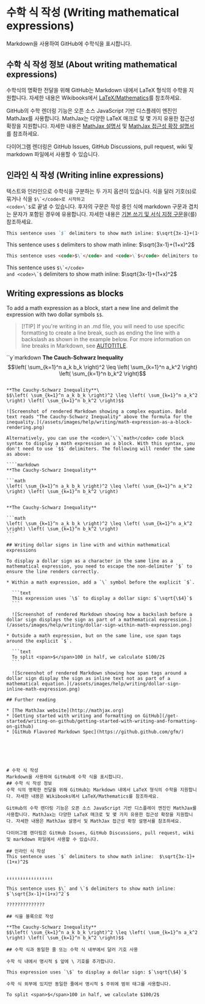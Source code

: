 # 수학 식 작성 (Writing mathematical expressions)

Markdown을 사용하여 GitHub에 수학식을 표시합니다.

## 수학 식 작성 정보 (About writing mathematical expressions)

수학식의 명확한 전달을 위해 GitHub는 Markdown 내에서 LaTeX 형식의 수학을 지원합니다. 자세한 내용은 Wikibooks에서 [LaTeX/Mathematics](http://en.wikibooks.org/wiki/LaTeX/Mathematics)를 참조하세요.

GitHub의 수학 렌더링 기능은 오픈 소스 JavaScript 기반 디스플레이 엔진인 MathJax를 사용합니다. MathJax는 다양한 LaTeX 매크로 및 몇 가지 유용한 접근성 확장을 지원합니다. 자세한 내용은 [MathJax 설명서](http://docs.mathjax.org/en/latest/input/tex/index.html#tex-and-latex-support) 및 [MathJax 접근성 확장 설명서](https://mathjax.github.io/MathJax-a11y/docs/#reader-guide)를 참조하세요.

다이어그램 렌더링은 GitHub Issues, GitHub Discussions, pull request, wiki 및 markdown 파일에서 사용할 수 있습니다.

## 인라인 식 작성 (Writing inline expressions)

텍스트와 인라인으로 수학식을 구분하는 두 가지 옵션이 있습니다. 식을 달러 기호(`$`)로 묶거나 식을 <code>$\`</code>로 시작하고 <code>\`$</code>로 끝낼 수 있습니다. 후자의 구문은 작성 중인 식에 markdown 구문과 겹치는 문자가 포함된 경우에 유용합니다. 자세한 내용은 [기본 쓰기 및 서식 지정 구문](https://docs.github.com/ko/get-started/writing-on-github/getting-started-with-writing-and-formatting-on-github/basic-writing-and-formatting-syntax)을(를) 참조하세요.

```markdown
This sentence uses `$` delimiters to show math inline: $\sqrt{3x-1}+(1+x)^2$
```

This sentence uses `$` delimiters to show math inline: $\sqrt{3x-1}+(1+x)^2$

```markdown
This sentence uses <code>$\`</code> and <code>\`$</code> delimiters to show math inline: $`\sqrt{3x-1}+(1+x)^2`$
```

This sentence uses <code>$\`</code> and <code>\`$</code> delimiters to show math inline: $`\sqrt{3x-1}+(1+x)^2`$

## Writing expressions as blocks

To add a math expression as a block, start a new line and delimit the expression with two dollar symbols `$$`.

>[!TIP] If you're writing in an .md file, you will need to use specific formatting to create a line break, such as ending the line with a backslash as shown in the example below. For more information on line breaks in Markdown, see [AUTOTITLE](/get-started/writing-on-github/getting-started-with-writing-and-formatting-on-github/basic-writing-and-formatting-syntax#line-breaks).

``y`markdown
**The Cauch-Schwarz Inequality**\
$$\left( \sum_{k=1}^n a_k b_k \right)^2 \leq \left( \sum_{k=1}^n a_k^2 \right) \left( \sum_{k=1}^n b_k^2 \right)$$
```

**The Cauchy-Schwarz Inequality**\
$$\left( \sum_{k=1}^n a_k b_k \right)^2 \leq \left( \sum_{k=1}^n a_k^2 \right) \left( \sum_{k=1}^n b_k^2 \right)$$

![Screenshot of rendered Markdown showing a complex equation. Bold text reads "The Cauchy-Schwarz Inequality" above the formula for the inequality.](/assets/images/help/writing/math-expression-as-a-block-rendering.png)

Alternatively, you can use the <code>\`\`\`math</code> code block syntax to display a math expression as a block. With this syntax, you don't need to use `$$` delimiters. The following will render the same as above:

````markdown
**The Cauchy-Schwarz Inequality**

```math
\left( \sum_{k=1}^n a_k b_k \right)^2 \leq \left( \sum_{k=1}^n a_k^2 \right) \left( \sum_{k=1}^n b_k^2 \right)
```
````

**The Cauchy-Schwarz Inequality**

```math
\left( \sum_{k=1}^n a_k b_k \right)^2 \leq \left( \sum_{k=1}^n a_k^2 \right) \left( \sum_{k=1}^n b_k^2 \right)
```

## Writing dollar signs in line with and within mathematical expressions

To display a dollar sign as a character in the same line as a mathematical expression, you need to escape the non-delimiter `$` to ensure the line renders correctly.

* Within a math expression, add a `\` symbol before the explicit `$`.

  ```text
  This expression uses `\$` to display a dollar sign: $`\sqrt{\$4}`$
  ```

  ![Screenshot of rendered Markdown showing how a backslash before a dollar sign displays the sign as part of a mathematical expression.](/assets/images/help/writing/dollar-sign-within-math-expression.png)

* Outside a math expression, but on the same line, use span tags around the explicit `$`.

  ```text
  To split <span>$</span>100 in half, we calculate $100/2$
  ```

  ![Screenshot of rendered Markdown showing how span tags around a dollar sign display the sign as inline text not as part of a mathematical equation.](/assets/images/help/writing/dollar-sign-inline-math-expression.png)

## Further reading

* [The MathJax website](http://mathjax.org)
* [Getting started with writing and formatting on GitHub](/get-started/writing-on-github/getting-started-with-writing-and-formatting-on-github)
* [GitHub Flavored Markdown Spec](https://github.github.com/gfm/)






# 수학 식 작성
Markdown을 사용하여 GitHub에 수학 식을 표시합니다.
## 수학 식 작성 정보
수학 식의 명확한 전달을 위해 GitHub는 Markdown 내에서 LaTeX 형식의 수학을 지원합니다. 자세한 내용은 Wikibooks에서 LaTeX/Mathematics를 참조하세요.

GitHub의 수학 렌더링 기능은 오픈 소스 JavaScript 기반 디스플레이 엔진인 MathJax를 사용합니다. MathJax는 다양한 LaTeX 매크로 및 몇 가지 유용한 접근성 확장을 지원합니다. 자세한 내용은 MathJax 설명서 및 MathJax 접근성 확장 설명서를 참조하세요.

다이어그램 렌더링은 GitHub Issues, GitHub Discussions, pull request, wiki 및 markdown 파일에서 사용할 수 있습니다.

## 인라인 식 작성
This sentence uses `$` delimiters to show math inline:  $\sqrt{3x-1}+(1+x)^2$


↓↓↓↓↓↓↓↓↓↓↓↓↓↓↓↓↓ 

This sentence uses $\` and \`$ delimiters to show math inline:  $`\sqrt{3x-1}+(1+x)^2`$

??????????????

## 식을 블록으로 작성

**The Cauchy-Schwarz Inequality**
$$\left( \sum_{k=1}^n a_k b_k \right)^2 \leq \left( \sum_{k=1}^n a_k^2 \right) \left( \sum_{k=1}^n b_k^2 \right)$$

## 수학 식과 동일한 줄 또는 수학 식 내부에서 달러 기호 사용

수학 식 내에서 명시적 $ 앞에 \ 기호를 추가합니다.

This expression uses `\$` to display a dollar sign: $`\sqrt{\$4}`$

수학 식 외부에 있지만 동일한 줄에서 명시적 $ 주위에 범위 태그를 사용합니다.

To split <span>$</span>100 in half, we calculate $100/2$